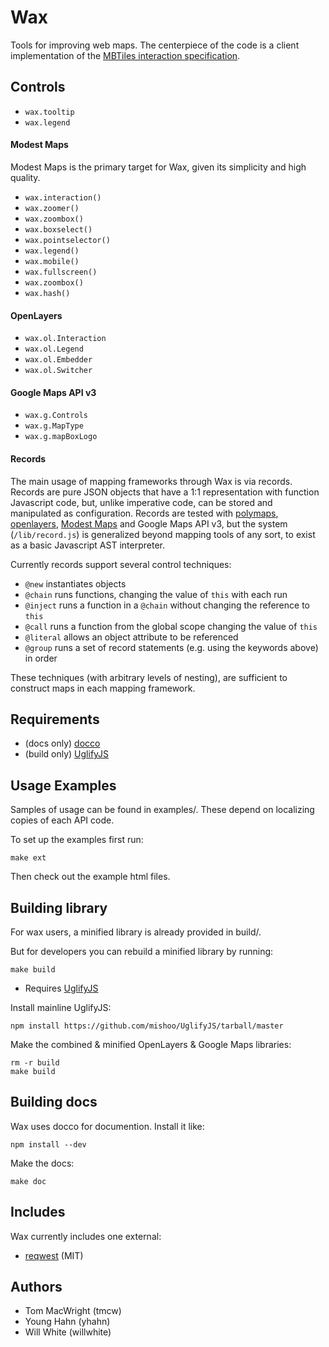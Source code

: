 # Wax

Tools for improving web maps. The centerpiece of the code is a client
implementation of the [MBTiles interaction specification](https://github.com/mapbox/mbtiles-spec).

## Controls

* `wax.tooltip`
* `wax.legend`

#### Modest Maps

Modest Maps is the primary target for Wax, given its simplicity and high quality.

* `wax.interaction()`
* `wax.zoomer()`
* `wax.zoombox()`
* `wax.boxselect()`
* `wax.pointselector()`
* `wax.legend()`
* `wax.mobile()`
* `wax.fullscreen()`
* `wax.zoombox()`
* `wax.hash()`

#### OpenLayers

* `wax.ol.Interaction`
* `wax.ol.Legend`
* `wax.ol.Embedder`
* `wax.ol.Switcher`

#### Google Maps API v3

* `wax.g.Controls`
* `wax.g.MapType`
* `wax.g.mapBoxLogo`


#### Records

The main usage of mapping frameworks through Wax is via records. Records are pure JSON objects that have a 1:1 representation with function Javascript code, but, unlike imperative code, can be stored and manipulated as configuration. Records are tested with [polymaps](http://polymaps.org), [openlayers](http://openlayers.org/), [Modest Maps](https://github.com/stamen/modestmaps-js) and Google Maps API v3, but the system (`/lib/record.js`) is generalized beyond mapping tools of any sort, to exist as a basic Javascript AST interpreter.

Currently records support several control techniques:

* `@new` instantiates objects
* `@chain` runs functions, changing the value of `this` with each run
* `@inject` runs a function in a `@chain` without changing the reference to `this`
* `@call` runs a function from the global scope changing the value of `this`
* `@literal` allows an object attribute to be referenced
* `@group` runs a set of record statements (e.g. using the keywords above) in order

These techniques (with arbitrary levels of nesting), are sufficient to construct maps in each mapping framework.

## Requirements

* (docs only) [docco](https://github.com/jashkenas/docco)
* (build only) [UglifyJS](https://github.com/mishoo/UglifyJS/)

## Usage Examples

Samples of usage can be found in examples/. These depend on localizing copies of each API code.

To set up the examples first run:

    make ext

Then check out the example html files.

## Building library

For wax users, a minified library is already provided in build/.

But for developers you can rebuild a minified library by running:

    make build

* Requires [UglifyJS](https://github.com/mishoo/UglifyJS/)

Install mainline UglifyJS:

    npm install https://github.com/mishoo/UglifyJS/tarball/master

Make the combined & minified OpenLayers & Google Maps libraries:

    rm -r build
    make build

## Building docs

Wax uses docco for documention. Install it like:

    npm install --dev

Make the docs:

    make doc

## Includes

Wax currently includes one external:

* [reqwest](https://github.com/ded/reqwest) (MIT)

## Authors

- Tom MacWright (tmcw)
- Young Hahn (yhahn)
- Will White (willwhite)

